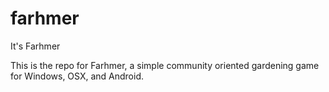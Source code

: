 # farhmer
It's Farhmer


This is the repo for Farhmer, a simple community oriented gardening game for Windows, OSX, and Android.
